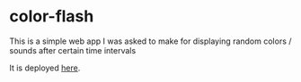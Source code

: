 # color-flash

This is a simple web app I was asked to make for displaying random colors / sounds after certain time intervals

It is deployed [here](https://incredible-raindrop-f3483e.netlify.app/?fbclid=IwAR1AJLMHnrXctYAl0XydKWCfva1JojpgnWQTCE0TNx7AW2hWzWAzswLaJNM).
